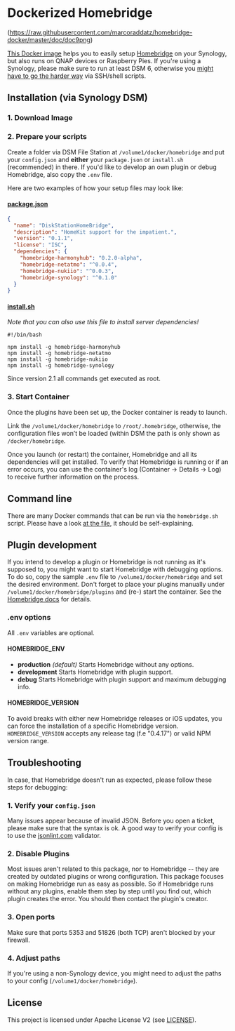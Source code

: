 # Dockerized Homebridge
(https://raw.githubusercontent.com/marcoraddatz/homebridge-docker/master/doc/doc9png)

[This Docker image](https://hub.docker.com/r/marcoraddatz/homebridge/) helps you to easily setup [Homebridge](https://github.com/nfarina/homebridge) on your Synology, but also runs on QNAP devices or Raspberry Pies. If you're using a Synology, please make sure to run at least DSM 6, otherwise you [might have to go the harder way](https://marcoraddatz.com/en/2016/07/13/run-homebridge-on-a-synology/) via SSH/shell scripts.

## Installation (via Synology DSM)

### 1. Download Image


### 2. Prepare your scripts

Create a folder via DSM File Station at `/volume1/docker/homebridge` and put your `config.json` and **either** your `package.json` or `install.sh` (recommended) in there. If you'd like to develop an own plugin or debug Homebridge, also copy the `.env` file.

Here are two examples of how your setup files may look like:

#### [package.json](samples/package.json)

```json
{
  "name": "DiskStationHomeBridge",
  "description": "HomeKit support for the impatient.",
  "version": "0.1.1",
  "license": "ISC",
  "dependencies": {
    "homebridge-harmonyhub": "0.2.0-alpha",
    "homebridge-netatmo": "^0.0.4",
    "homebridge-nukiio": "^0.0.3",
    "homebridge-synology": "^0.1.0"
  }
}
```

#### [install.sh](samples/install.sh)

*Note that you can also use this file to install server dependencies!*

```shell
#!/bin/bash

npm install -g homebridge-harmonyhub
npm install -g homebridge-netatmo
npm install -g homebridge-nukiio
npm install -g homebridge-synology
```

Since version 2.1 all commands get executed as root.

### 3. Start Container

Once the plugins have been set up, the Docker container is ready to launch.

Link the `/volume1/docker/homebridge` to `/root/.homebridge`, otherwise, the configuration files won’t be loaded (within DSM the path is only shown as `/docker/homebridge`.


Once you launch (or restart) the container, Homebridge and all its dependencies will get installed. To verify that Homebridge is running or if an error occurs, you can use the container's log (Container → Details → Log) to receive further information on the process.

## Command line

There are many Docker commands that can be run via the `homebridge.sh` script. Please have a look [at the file](homebridge.sh), it should be self-explaining.

## Plugin development

If you intend to develop a plugin or Homebridge is not running as it's supposed to, you might want to start Homebridge with debugging options. To do so, copy the sample `.env` file to `/volume1/docker/homebridge` and set the desired environment. Don't forget to place your plugins manually under `/volume1/docker/homebridge/plugins` and (re-) start the container. See the [Homebridge docs](https://github.com/nfarina/homebridge#plugin-development) for details.

### .env options

All `.env` variables are optional.

#### HOMEBRIDGE_ENV

- **production** _(default)_
Starts Homebridge without any options.
- **development**
Starts Homebridge with plugin support.
- **debug**
Starts Homebridge with plugin support and maximum debugging info.

#### HOMEBRIDGE_VERSION

To avoid breaks with either new Homebridge releases or iOS updates, you can force the installation of a specific Homebridge version. `HOMEBRIDGE_VERSION` accepts any release tag (f.e "0.4.17") or valid NPM version range.

## Troubleshooting

In case, that Homebridge doesn't run as expected, please follow these steps for debugging:

### 1. Verify your `config.json`

Many issues appear because of invalid JSON. Before you open a ticket, please make sure that the syntax is ok. A good way to verify your config is to use the [jsonlint.com](http://jsonlint.com) validator.

### 2. Disable Plugins

Most issues aren't related to this package, nor to Homebridge --  they are created by outdated plugins or wrong configuration. This package focuses on making Homebridge run as easy as possible. So if Homebridge runs without any plugins, enable them step by step until you find out, which plugin creates the error. You should then contact the plugin's creator.

### 3. Open ports

Make sure that ports 5353 and 51826 (both TCP) aren't blocked by your firewall.

### 4. Adjust paths

If you're using a non-Synology device, you might need to adjust the paths to your config (`/volume1/docker/homebridge`).

## License

This project is licensed under Apache License V2 (see [LICENSE](LICENSE)).



